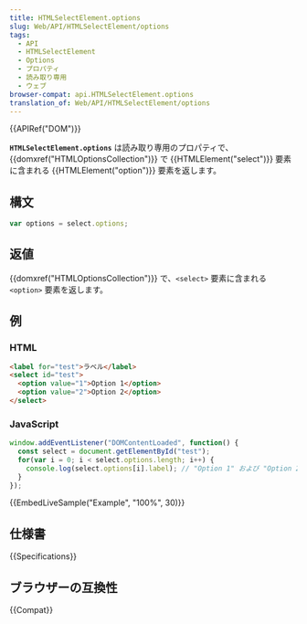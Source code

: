 ```yaml
---
title: HTMLSelectElement.options
slug: Web/API/HTMLSelectElement/options
tags:
  - API
  - HTMLSelectElement
  - Options
  - プロパティ
  - 読み取り専用
  - ウェブ
browser-compat: api.HTMLSelectElement.options
translation_of: Web/API/HTMLSelectElement/options
---
```

{{APIRef("DOM")}}

**`HTMLSelectElement.options`** は読み取り専用のプロパティで、{{domxref("HTMLOptionsCollection")}} で {{HTMLElement("select")}} 要素に含まれる {{HTMLElement("option")}} 要素を返します。

## 構文

```js
var options = select.options;
```

## 返値

{{domxref("HTMLOptionsCollection")}} で、`<select>` 要素に含まれる `<option>` 要素を返します。

<h2 id="Example">例</h2>

### HTML

```html
<label for="test">ラベル</label>
<select id="test">
  <option value="1">Option 1</option>
  <option value="2">Option 2</option>
</select>
```

### JavaScript

```js
window.addEventListener("DOMContentLoaded", function() {
  const select = document.getElementById("test");
  for(var i = 0; i < select.options.length; i++) {
    console.log(select.options[i].label); // "Option 1" および "Option 2"
  }
});
```

{{EmbedLiveSample("Example", "100%", 30)}}

## 仕様書

{{Specifications}}

## ブラウザーの互換性

{{Compat}}
